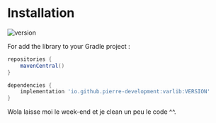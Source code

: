 # Installation

[version]: https://img.shields.io/maven-central/v/io.github.pierre-development/varlib.svg?label=Version
![version]

For add the library to your Gradle project :

```groovy
repositories {
    mavenCentral()
}
```

```groovy
dependencies {
    implementation 'io.github.pierre-development:varlib:VERSION'
}
```









Wola laisse moi le week-end et je clean un peu le code ^^.
